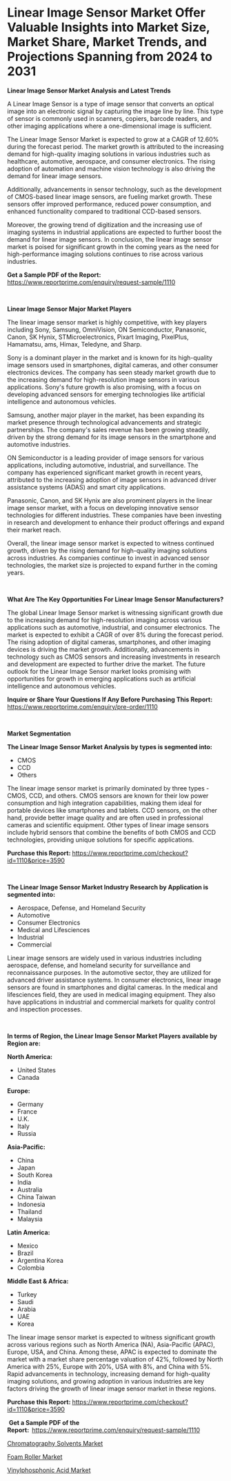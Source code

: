 <p><h1>Linear Image Sensor Market Offer Valuable Insights into Market Size, Market Share, Market Trends, and Projections Spanning from 2024 to 2031</h1></p><p><strong>Linear Image Sensor Market Analysis and Latest Trends</strong></p>
<p><p>A Linear Image Sensor is a type of image sensor that converts an optical image into an electronic signal by capturing the image line by line. This type of sensor is commonly used in scanners, copiers, barcode readers, and other imaging applications where a one-dimensional image is sufficient.</p><p>The Linear Image Sensor Market is expected to grow at a CAGR of 12.60% during the forecast period. The market growth is attributed to the increasing demand for high-quality imaging solutions in various industries such as healthcare, automotive, aerospace, and consumer electronics. The rising adoption of automation and machine vision technology is also driving the demand for linear image sensors.</p><p>Additionally, advancements in sensor technology, such as the development of CMOS-based linear image sensors, are fueling market growth. These sensors offer improved performance, reduced power consumption, and enhanced functionality compared to traditional CCD-based sensors.</p><p>Moreover, the growing trend of digitization and the increasing use of imaging systems in industrial applications are expected to further boost the demand for linear image sensors. In conclusion, the linear image sensor market is poised for significant growth in the coming years as the need for high-performance imaging solutions continues to rise across various industries.</p></p>
<p><strong>Get a Sample PDF of the Report:&nbsp;</strong> <a href="https://www.reportprime.com/enquiry/request-sample/1110">https://www.reportprime.com/enquiry/request-sample/1110</a></p>
<p>&nbsp;</p>
<p><strong>Linear Image Sensor Major Market Players</strong></p>
<p><p>The linear image sensor market is highly competitive, with key players including Sony, Samsung, OmniVision, ON Semiconductor, Panasonic, Canon, SK Hynix, STMicroelectronics, Pixart Imaging, PixelPlus, Hamamatsu, ams, Himax, Teledyne, and Sharp.</p><p>Sony is a dominant player in the market and is known for its high-quality image sensors used in smartphones, digital cameras, and other consumer electronics devices. The company has seen steady market growth due to the increasing demand for high-resolution image sensors in various applications. Sony's future growth is also promising, with a focus on developing advanced sensors for emerging technologies like artificial intelligence and autonomous vehicles.</p><p>Samsung, another major player in the market, has been expanding its market presence through technological advancements and strategic partnerships. The company's sales revenue has been growing steadily, driven by the strong demand for its image sensors in the smartphone and automotive industries.</p><p>ON Semiconductor is a leading provider of image sensors for various applications, including automotive, industrial, and surveillance. The company has experienced significant market growth in recent years, attributed to the increasing adoption of image sensors in advanced driver assistance systems (ADAS) and smart city applications.</p><p>Panasonic, Canon, and SK Hynix are also prominent players in the linear image sensor market, with a focus on developing innovative sensor technologies for different industries. These companies have been investing in research and development to enhance their product offerings and expand their market reach.</p><p>Overall, the linear image sensor market is expected to witness continued growth, driven by the rising demand for high-quality imaging solutions across industries. As companies continue to invest in advanced sensor technologies, the market size is projected to expand further in the coming years.</p></p>
<p>&nbsp;</p>
<p><strong>What Are The Key Opportunities For Linear Image Sensor Manufacturers?</strong></p>
<p><p>The global Linear Image Sensor market is witnessing significant growth due to the increasing demand for high-resolution imaging across various applications such as automotive, industrial, and consumer electronics. The market is expected to exhibit a CAGR of over 8% during the forecast period. The rising adoption of digital cameras, smartphones, and other imaging devices is driving the market growth. Additionally, advancements in technology such as CMOS sensors and increasing investments in research and development are expected to further drive the market. The future outlook for the Linear Image Sensor market looks promising with opportunities for growth in emerging applications such as artificial intelligence and autonomous vehicles.</p></p>
<p><strong>Inquire or Share Your Questions If Any Before Purchasing This Report:</strong> <a href="https://www.reportprime.com/enquiry/pre-order/1110">https://www.reportprime.com/enquiry/pre-order/1110</a></p>
<p>&nbsp;</p>
<p><strong>Market Segmentation</strong></p>
<p><strong>The Linear Image Sensor Market Analysis by types is segmented into:</strong></p>
<p><ul><li>CMOS</li><li>CCD</li><li>Others</li></ul></p>
<p><p>The linear image sensor market is primarily dominated by three types - CMOS, CCD, and others. CMOS sensors are known for their low power consumption and high integration capabilities, making them ideal for portable devices like smartphones and tablets. CCD sensors, on the other hand, provide better image quality and are often used in professional cameras and scientific equipment. Other types of linear image sensors include hybrid sensors that combine the benefits of both CMOS and CCD technologies, providing unique solutions for specific applications.</p></p>
<p><strong>Purchase this Report:&nbsp;</strong><a href="https://www.reportprime.com/checkout?id=1110&price=3590">https://www.reportprime.com/checkout?id=1110&price=3590</a></p>
<p>&nbsp;</p>
<p><strong>The Linear Image Sensor Market Industry Research by Application is segmented into:</strong></p>
<p><ul><li>Aerospace, Defense, and Homeland Security</li><li>Automotive</li><li>Consumer Electronics</li><li>Medical and Lifesciences</li><li>Industrial</li><li>Commercial</li></ul></p>
<p><p>Linear image sensors are widely used in various industries including aerospace, defense, and homeland security for surveillance and reconnaissance purposes. In the automotive sector, they are utilized for advanced driver assistance systems. In consumer electronics, linear image sensors are found in smartphones and digital cameras. In the medical and lifesciences field, they are used in medical imaging equipment. They also have applications in industrial and commercial markets for quality control and inspection processes.</p></p>
<p>&nbsp;</p>
<p><strong>In terms of Region, the Linear Image Sensor Market Players available by Region are:</strong></p>
<p>
    <p> <strong> North America: </strong>
        <ul>
            <li>United States</li>
            <li>Canada</li>
        </ul>
        </p> 
    <p> <strong> Europe: </strong>
        <ul>
            <li>Germany</li>
            <li>France</li>
            <li>U.K.</li>
            <li>Italy</li>
            <li>Russia</li>
        </ul>
        </p> 
    <p> <strong> Asia-Pacific: </strong>
        <ul>
            <li>China</li>
            <li>Japan</li>
            <li>South Korea</li>
            <li>India</li>
            <li>Australia</li>
            <li>China Taiwan</li>
            <li>Indonesia</li>
            <li>Thailand</li>
            <li>Malaysia</li>
        </ul>
        </p> 
    <p> <strong> Latin America: </strong>
        <ul>
            <li>Mexico</li>
            <li>Brazil</li>
            <li>Argentina Korea</li>
            <li>Colombia</li>
        </ul>
        </p> 
    <p> <strong> Middle East & Africa: </strong>
        <ul>
            <li>Turkey</li>
            <li>Saudi</li>
            <li>Arabia</li>
            <li>UAE</li>
            <li>Korea</li>
        </ul>
    </p>
    </p>
<p><p>The linear image sensor market is expected to witness significant growth across various regions such as North America (NA), Asia-Pacific (APAC), Europe, USA, and China. Among these, APAC is expected to dominate the market with a market share percentage valuation of 42%, followed by North America with 25%, Europe with 20%, USA with 8%, and China with 5%. Rapid advancements in technology, increasing demand for high-quality imaging solutions, and growing adoption in various industries are key factors driving the growth of linear image sensor market in these regions.</p></p>
<p><strong>Purchase this Report: </strong><a href="https://www.reportprime.com/checkout?id=1110&price=3590">https://www.reportprime.com/checkout?id=1110&price=3590</a></p>
<p>&nbsp;<strong>Get a Sample PDF of the Report:&nbsp;&nbsp;</strong><a href="https://www.reportprime.com/enquiry/request-sample/1110">https://www.reportprime.com/enquiry/request-sample/1110</a></p>
<p><strong></strong></p>
<p><p><a href="https://rainy-horn-d69.notion.site/Chromatography-Solvents-Market-Size-Share-Trends-Analysis-Report-By-Material-By-Type-By-End-use-91ddb9cec60245a2b60c1843bfd3b2a6">Chromatography Solvents Market</a></p><p><a href="https://rainy-horn-d69.notion.site/Foam-Roller-Market-Research-Report-The-Key-To-Successful-Business-Strategy-Forecasted-for-Period-fr-c7cda972fe7b407b8fd5e54567ec5882">Foam Roller Market</a></p><p><a href="https://woozy-pyroraptor-a1f.notion.site/Vinylphosphonic-Acid-Market-Size-Reflecting-a-Forecast-Till-2031-Market-By-Type-By-Application-and-2d116d8cdca94aecba9cd81b697cf32a">Vinylphosphonic Acid Market</a></p></p>
